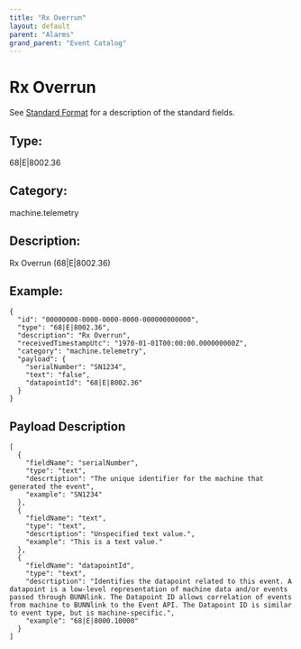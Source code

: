 ```yaml
---
title: "Rx Overrun"
layout: default
parent: "Alarms"
grand_parent: "Event Catalog"
---
```


# Rx Overrun

See [Standard Format](/event-subscriptions/event-format) for a description of the standard fields.

## Type:

68\|E\|8002.36

## Category:

machine.telemetry

## Description: 

Rx Overrun (68\|E\|8002.36)

## Example:

```
{
  "id": "00000000-0000-0000-0000-000000000000",
  "type": "68|E|8002.36",
  "description": "Rx Overrun",
  "receivedTimestampUtc": "1970-01-01T00:00:00.000000000Z",
  "category": "machine.telemetry",
  "payload": {
    "serialNumber": "SN1234",
    "text": "false",
    "datapointId": "68|E|8002.36"
  }
}
```

## Payload Description

```
[
  {
    "fieldName": "serialNumber",
    "type": "text",
    "descrtiption": "The unique identifier for the machine that generated the event",
    "example": "SN1234"
  },
  {
    "fieldName": "text",
    "type": "text",
    "descrtiption": "Unspecified text value.",
    "example": "This is a text value."
  },
  {
    "fieldName": "datapointId",
    "type": "text",
    "descrtiption": "Identifies the datapoint related to this event. A datapoint is a low-level representation of machine data and/or events passed through BUNNlink. The Datapoint ID allows correlation of events from machine to BUNNlink to the Event API. The Datapoint ID is similar to event type, but is machine-specific.",
    "example": "68|E|8000.10000"
  }
]
```

